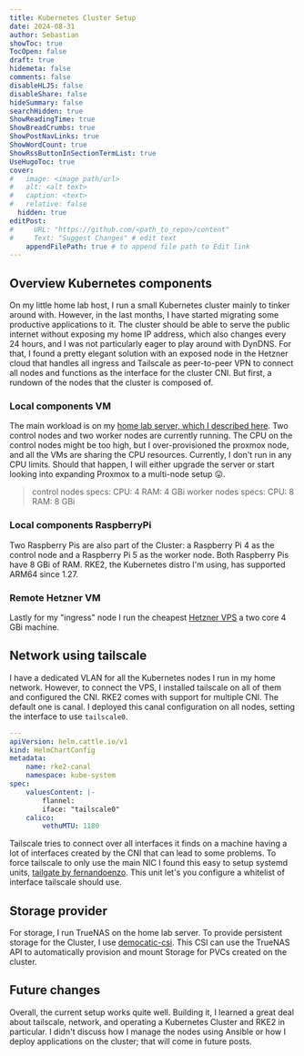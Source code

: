 ```yaml
---
title: Kubernetes Cluster Setup
date: 2024-08-31
author: Sebastian
showToc: true
TocOpen: false
draft: true
hidemeta: false
comments: false
disableHLJS: false
disableShare: false
hideSummary: false
searchHidden: true
ShowReadingTime: true
ShowBreadCrumbs: true
ShowPostNavLinks: true
ShowWordCount: true
ShowRssButtonInSectionTermList: true
UseHugoToc: true
cover:
#   image: <image path/url>
#   alt: <alt text>
#   caption: <text>
#   relative: false
  hidden: true
editPost:
#     URL: "https://github.com/<path_to_repo>/content"
#     Text: "Suggest Changes" # edit text
    appendFilePath: true # to append file path to Edit link
---
```

## Overview Kubernetes components

On my little home lab host, I run a small Kubernetes cluster mainly to tinker around with. However, in the last months, I have started migrating some productive applications to it. The cluster should be able to serve the public internet without exposing my home IP address, which also changes every 24 hours, and I was not particularly eager to play around with DynDNS. For that, I found a pretty elegant solution with an exposed node in the Hetzner cloud that handles all ingress and Tailscale as peer-to-peer VPN to connect all nodes and functions as the interface for the cluster CNI.
But first, a rundown of the nodes that the cluster is composed of.  
### Local components VM 
The main workload is on my [home lab server, which I described here](/posts/homelab-setup-2024/). Two control nodes and two worker nodes are currently running. The CPU on the control nodes might be too high, but I over-provisioned the proxmox node, and all the VMs are sharing the CPU resources. Currently, I don't run in any CPU limits. Should that happen, I will either upgrade the server or start looking into expanding Proxmox to a multi-node setup 😛. 

> control nodes specs:
> CPU: 4
> RAM: 4 GBi
> worker nodes specs: 
> CPU: 8 
> RAM: 8 GBi
### Local components RaspberryPi
Two Raspberry Pis are also part of the Cluster: a Raspberry Pi 4 as the control node and a Raspberry Pi 5 as the worker node. Both Raspberry Pis have 8 GBi of RAM. RKE2, the Kubernetes distro I'm using, has supported ARM64 since 1.27. 
### Remote Hetzner VM
Lastly for my "ingress" node I run the cheapest [Hetzner VPS](https://www.hetzner.com/de/cloud/) a two core 4 GBi machine. 
## Network using tailscale
I have a dedicated VLAN for all the Kubernetes nodes I run in my home network. However, to connect the VPS, I installed tailscale on all of them and configured the CNI. RKE2 comes with support for multiple CNI. The default one is canal. I deployed this canal configuration on all nodes, setting the interface to use `tailscale0`. 

```yaml
---
apiVersion: helm.cattle.io/v1
kind: HelmChartConfig
metadata:
	name: rke2-canal
	namespace: kube-system
spec:
	valuesContent: |-
		flannel:
		iface: "tailscale0"
	calico:
		vethuMTU: 1180
```
Tailscale tries to connect over all interfaces it finds on a machine having a lot of interfaces created by the CNI that can lead to some problems. To force tailscale to only use the main NIC I found this easy to setup systemd units, [tailgate by fernandoenzo](https://github.com/fernandoenzo/tailgate). This unit let's you configure a whitelist of interface tailscale should use. 
## Storage provider
For storage, I run TrueNAS on the home lab server. To provide persistent storage for the Cluster, I use [democatic-csi](https://github.com/democratic-csi/democratic-csi). This CSI can use the TrueNAS API to automatically provision and mount Storage for PVCs created on the cluster.
## Future changes
Overall, the current setup works quite well. Building it, I learned a great deal about tailscale, network, and operating a Kubernetes Cluster and RKE2 in particular. 
I didn't discuss how I manage the nodes using Ansible or how I deploy applications on the cluster; that will come in future posts.  